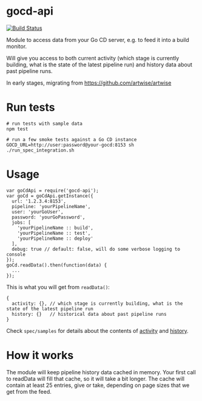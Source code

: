 gocd-api
=======

[![Build Status](https://travis-ci.org/birgitta410/gocd-api.svg?branch=master)](https://travis-ci.org/birgitta410/gocd-api/)

Module to access data from your Go CD server, e.g. to feed it into a build monitor.

Will give you access to both current activity (which stage is currently building, what is the state of the latest pipeline run) and history data about past pipeline runs.

In early stages, migrating from https://github.com/artwise/artwise

Run tests
======
```
# run tests with sample data
npm test

# run a few smoke tests against a Go CD instance
GOCD_URL=http://user:password@your-gocd:8153 sh ./run_spec_integration.sh
```

Usage
======
```
var goCdApi = require('gocd-api');
var goCd = goCdApi.getInstance({
  url: '1.2.3.4:8153',
  pipeline: 'yourPipelineName',
  user: 'yourGoUser',
  password: 'yourGoPassword',
  jobs: [
    'yourPipelineName :: build',
    'yourPipelineName :: test',
    'yourPipelineName :: deploy'
  ],
  debug: true // default: false, will do some verbose logging to console
});
goCd.readData().then(function(data) {
  ...
});

```
This is what you will get from `readData()`:
```
{
  activity: {}, // which stage is currently building, what is the state of the latest pipeline run
  history: {}   // historical data about past pipeline runs
}
```
Check `spec/samples` for details about the contents of [activity](spec/unit/samples/activity.json) and [history](spec/unit/samples/history.json).

How it works
=======
The module will keep pipeline history data cached in memory. Your first call to readData will fill that cache, so it will take a bit longer. The cache will contain at least 25 entries, give or take, depending on page sizes that we get from the feed.